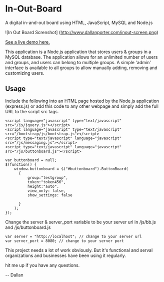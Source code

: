 # In-Out-Board
A digital in-and-out board using HTML, JavaScript, MySQL and Node.js

![In Out Board Screnshot]
(http://www.dallanporter.com/inout-screen.png)

[See a live demo here.](http://inout.dallanporter.com:8080)


This application is a Node.js application that stores users & groups in a MySQL database. The
application allows for an unlimited number of users and groups, and users can belong to
multiple groups. A simple 'admin' interface is available to all groups to allow manually adding,
removing and customizing users.

## Usage
Include the following into an HTML page hosted by the Node.js application (express.js)
or add this code to any other webpage and simply add the full URL to the script src tags.
```
<script language="javascript" type="text/javascript" src="/js/jquery.js"></script>
<script language="javascript" type="text/javascript" src="/bootstrap/js/bootstrap.js"></script>
<script type="text/javascript" language="javascript" src="/js/messaging.js"></script>
<script type="text/javascript" language="javascript" src="/js/buttonboard.js"></script>
						
var buttonboard = null;
$(function() {
	window.buttonboard = $("#buttonboard").ButtonBoard( 
	  { 	
		  group:"testgroup",
		  token:"token456",
		  height:"auto",
		  view_only: false,
		  show_settings: false
		  
	  } 
	);
});
```

Change the server & server_port variable to be your server url in /js/bb.js and /js/buttonboard.js
```
var server = "http://localhost"; // change to your server url
var server_port = 8080; // change to your server port
```

This project needs a lot of work obviously. But it's functional and serval organizations and businesses have
been using it regularly.

hit me up if you have any questions.

-- Dallan


